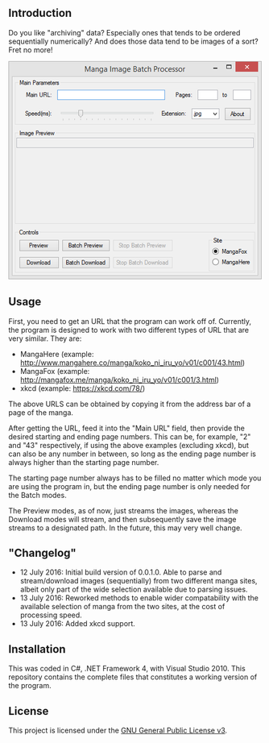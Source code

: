## Introduction

Do you like "archiving" data? Especially ones that tends to be ordered sequentially numerically? And does those data tend to be images of a sort? Fret no more!

![The program upon starting](/Screenshots/main.png)

## Usage

First, you need to get an URL that the program can work off of. Currently, the program is designed to work with two different types of URL that are very similar. They are:

- MangaHere (example: http://www.mangahere.co/manga/koko_ni_iru_yo/v01/c001/43.html)
- MangaFox (example: http://mangafox.me/manga/koko_ni_iru_yo/v01/c001/3.html)
- xkcd (example: https://xkcd.com/78/)

The above URLS can be obtained by copying it from the address bar of a page of the manga.

After getting the URL, feed it into the "Main URL" field, then provide the desired starting and ending page numbers. This can be, for example, "2" and "43" respectively, if using the above examples (excluding xkcd), but can also be any number in between, so long as the ending page number is always higher than the starting page number.

 The starting page number always has to be filled no matter which mode you are using the program in, but the ending page number is only needed for the Batch modes.

 The Preview modes, as of now, just streams the images, whereas the Download modes will stream, and then subsequently save the image streams to a designated path. In the future, this may very well change.
 
## "Changelog"

- 12 July 2016: Initial build version of 0.0.1.0. Able to parse and stream/download images (sequentially) from two different manga sites, albeit only part of the wide selection available due to parsing issues.
- 13 July 2016: Reworked methods to enable wider compatability with the available selection of manga from the two sites, at the cost of processing speed.
- 13 July 2016: Added xkcd support.
 
## Installation

This was coded in C#, .NET Framework 4, with Visual Studio 2010. This repository contains the complete files that constitutes a working version of the program.

## License

This project is licensed under the [GNU General Public License v3](LICENSE.md).